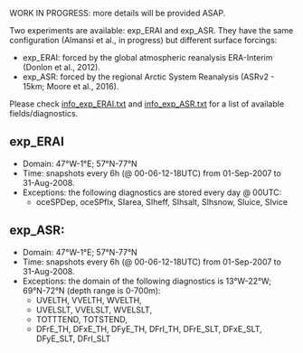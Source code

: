 WORK IN PROGRESS: more details will be provided ASAP.

Two experiments are available: exp_ERAI and exp_ASR.
They have the same configuration (Almansi et al., in progress) but different surface forcings:
- exp_ERAI: forced by the global atmospheric reanalysis ERA-Interim (Donlon et al., 2012).
- exp_ASR:  forced by the regional Arctic System Reanalysis (ASRv2 - 15km; Moore et al., 2016).

Please check [info_exp_ERAI.txt](https://github.com/malmans2/JHU-MITgcm_Tools/blob/master/info/info_exp_ERAI.txt) and [info_exp_ASR.txt](https://github.com/malmans2/JHU-MITgcm_Tools/blob/master/info/info_exp_ASR.txt) for a list of available fields/diagnostics.

## exp_ERAI
- Domain: 47°W-1°E; 57°N-77°N
- Time: snapshots every 6h (@ 00-06-12-18UTC) from 01-Sep-2007 to 31-Aug-2008.
- Exceptions: the following diagnostics are stored every day @ 00UTC: 
  - oceSPDep, oceSPflx, SIarea, SIheff, SIhsalt, SIhsnow, SIuice, SIvice 
                                                                          
## exp_ASR:
- Domain: 47°W-1°E; 57°N-77°N
- Time: snapshots every 6h (@ 00-06-12-18UTC) from 01-Sep-2007 to 31-Aug-2008.
- Exceptions: the domain of the following diagnostics is 13°W-22°W; 69°N-72°N (depth range is 0-700m): 
  - UVELTH, VVELTH, WVELTH, 
  - UVELSLT, VVELSLT, WVELSLT, 
  - TOTTTEND, TOTSTEND, 
  - DFrE_TH, DFxE_TH, DFyE_TH, DFrI_TH, DFrE_SLT, DFxE_SLT, DFyE_SLT, DFrI_SLT                                                                     
